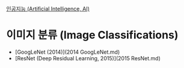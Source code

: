 [인공지능 (Artificial Intelligence, AI)](../index.md)
# 이미지 분류 (Image Classifications)

- [GoogLeNet (2014)](2014 GoogLeNet.md)
- [ResNet (Deep Residual Learning, 2015)](2015 ResNet.md)
